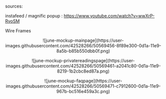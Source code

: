 sources:

instafeed / magnific popup :
https://www.youtube.com/watch?v=wwXrP-RvoSM

Wire Frames 
<p align="center">
![june-mockup-mainpage](https://user-images.githubusercontent.com/42528266/50569456-8f89e300-0d1a-11e9-8a5b-b85b550dbb0f.png)
</p>
<p align="center">
![june-mockup-privatereadingspage](https://user-images.githubusercontent.com/42528266/50569461-a2041c80-0d1a-11e9-8219-1b2cbc8ed87a.png)
</p>
<p align="center">
![june-mockup-faqpage](https://user-images.githubusercontent.com/42528266/50569471-c7912600-0d1a-11e9-967b-bc516e459a3c.png)
<p>
